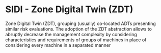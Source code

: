 # SIDI - Zone Digital Twin (ZDT)

Zone Digital Twin (ZDT), grouping (usually) co-located ADTs presenting similar risk evaluations. 
The adoption of the ZDT abstraction allows to abruptly decrease the management complexity by considering 
characteristics and requirements of groups of machines in place of considering every machine in a separated manner